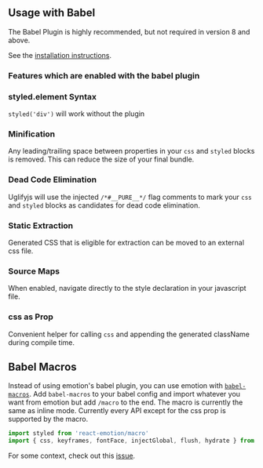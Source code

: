 ## Usage with Babel

The Babel Plugin is highly recommended, but not required in version 8 and above.

See the [installation instructions](install.md).

### Features which are enabled with the babel plugin

### styled.element Syntax
`styled('div')` will work without the plugin

### Minification
Any leading/trailing space between properties in your `css` and `styled` blocks is removed. This can reduce the size of your final bundle.

### Dead Code Elimination
Uglifyjs will use the injected `/*#__PURE__*/` flag comments to mark your `css` and `styled` blocks as candidates for dead code elimination.

### Static Extraction
Generated CSS that is eligible for extraction can be moved to an external css file.

### Source Maps
When enabled, navigate directly to the style declaration in your javascript file.

### css as Prop
Convenient helper for calling `css` and appending the generated className during compile time.

## Babel Macros

Instead of using emotion's babel plugin, you can use emotion with [`babel-macros`](https://github.com/kentcdodds/babel-macros). Add `babel-macros` to your babel config and import whatever you want from emotion but add `/macro` to the end. The macro is currently the same as inline mode. Currently every API except for the css prop is supported by the macro.

```jsx
import styled from 'react-emotion/macro'
import { css, keyframes, fontFace, injectGlobal, flush, hydrate } from 'emotion/macro'
```

For some context, check out this [issue](https://github.com/facebookincubator/create-react-app/issues/2730).
